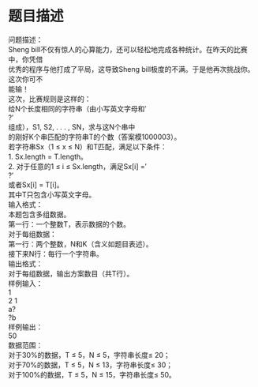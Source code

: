 # 题目描述


<p>
问题描述：<br/>
Sheng bill不仅有惊人的心算能力，还可以轻松地完成各种统计。在昨天的比赛中，你凭借<br/>
优秀的程序与他打成了平局，这导致Sheng bill极度的不满。于是他再次挑战你。这次你可不<br/>
能输！<br/>
这次，比赛规则是这样的：<br/>
给N个长度相同的字符串（由小写英文字母和′<br/>
?′<br/>
组成），S1, S2, . . . , SN，求与这N个串中<br/>
的刚好K个串匹配的字符串T的个数（答案模1000003）。<br/>
若字符串Sx（1 ≤ x ≤ N）和T匹配，满足以下条件：<br/>
1. Sx.length = T.length。<br/>
2. 对于任意的1 ≤ i ≤ Sx.length，满足Sx[i] =′<br/>
?′<br/>
或者Sx[i] = T[i]。<br/>
其中T只包含小写英文字母。<br/>
输入格式：<br/>
本题包含多组数据。<br/>
第一行：一个整数T，表示数据的个数。<br/>
对于每组数据：<br/>
第一行：两个整数，N和K（含义如题目表述）。<br/>
接下来N行：每行一个字符串。<br/>
输出格式：<br/>
对于每组数据，输出方案数目（共T行）。<br/>
样例输入：<br/>
1<br/>
2 1<br/>
a?<br/>
?b<br/>
样例输出：<br/>
50<br/>
数据范围：<br/>
对于30%的数据，T ≤ 5，N ≤ 5，字符串长度≤ 20；<br/>
对于70%的数据，T ≤ 5，N ≤ 13，字符串长度≤ 30；<br/>
对于100%的数据，T ≤ 5，N ≤ 15，字符串长度≤ 50。
</p>
